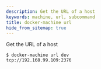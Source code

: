 ```yaml
---
description: Get the URL of a host
keywords: machine, url, subcommand
title: docker-machine url
hide_from_sitemap: true
---
```


Get the URL of a host

```none
$ docker-machine url dev
tcp://192.168.99.109:2376
```
